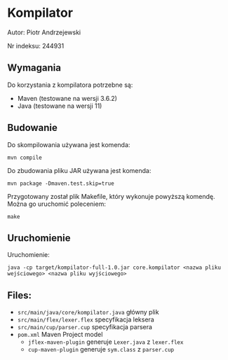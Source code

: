 # Kompilator
Autor: Piotr Andrzejewski

Nr indeksu: 244931

## Wymagania

Do korzystania z kompilatora potrzebne są:
* Maven (testowane na wersji 3.6.2)
* Java (testowane na wersji 11)

## Budowanie

Do skompilowania używana jest komenda:

```
mvn compile
```

Do zbudowania pliku JAR używana jest komenda:

```
mvn package -Dmaven.test.skip=true
``` 

Przygotowany został plik Makefile, który wykonuje powyższą komendę. Można go uruchomić poleceniem:
```
make
```

## Uruchomienie

Uruchomienie:

```
java -cp target/kompilator-full-1.0.jar core.kompilator <nazwa pliku wejściowego> <nazwa pliku wyjściowego>
```

## Files:

* `src/main/java/core/kompilator.java`  główny plik
* `src/main/flex/lexer.flex`            specyfikacja leksera
* `src/main/cup/parser.cup`             specyfikacja parsera
* `pom.xml`                             Maven Project model
  - `jflex-maven-plugin` generuje `Lexer.java` z `lexer.flex`
  - `cup-maven-plugin` generuje `sym.class` z `parser.cup`
  
